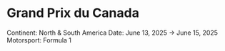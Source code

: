# Grand Prix du Canada

Continent: North & South America
Date: June 13, 2025 → June 15, 2025
Motorsport: Formula 1